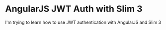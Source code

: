 # AngularJS JWT Auth with Slim 3
I'm trying to learn how to use JWT authentication with AngularJS and Slim 3